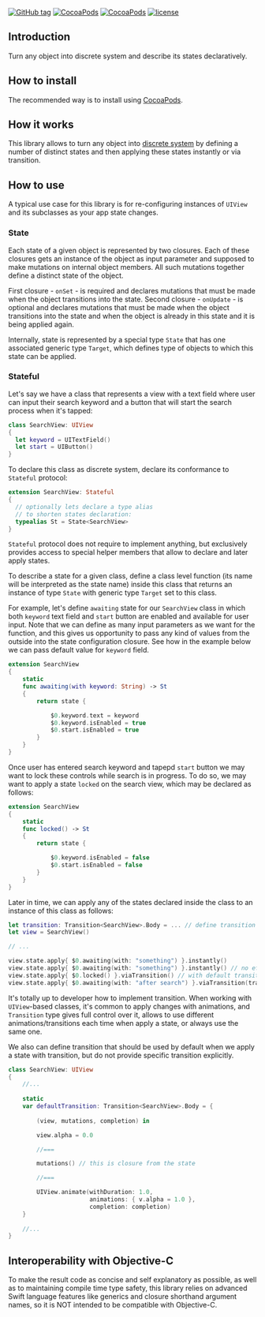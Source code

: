 [![GitHub tag](https://img.shields.io/github/tag/XCEssentials/State.svg)](https://github.com/XCEssentials/State/releases)
[![CocoaPods](https://img.shields.io/cocoapods/v/XCEState.svg)](https://cocoapods.org/?q=XCEState)
[![CocoaPods](https://img.shields.io/cocoapods/p/XCEState.svg)](https://cocoapods.org/?q=XCEState)
[![license](https://img.shields.io/github/license/XCEssentials/State.svg)](https://opensource.org/licenses/MIT)

## Introduction

Turn any object into discrete system and describe its states declaratively.



## How to install

The recommended way is to install using [CocoaPods](https://cocoapods.org/?q=XCEState).



## How it works

This library allows to turn any object into [discrete system](https://en.wikipedia.org/wiki/Discrete_system) by defining a number of distinct states and then applying these states instantly or via transition.



## How to use

A typical use case for this library is for re-configuring instances of `UIView` and its subclasses as your app state changes.



### State

Each state of a given object is represented by two closures. Each of these closures gets an instance of the object as input parameter and supposed to make mutations on internal object members. All such mutations together define a distinct state of the object.

First closure - `onSet` -  is required and declares mutations that must be made when the object transitions into the state. Second closure - `onUpdate` - is optional and declares mutations that must be made when the object transitions into the state and when the object is already in this state and it is being applied again.

Internally, state is represented by a special type `State` that has one associated generic type `Target`, which defines type of objects to which this state can be applied.



### Stateful

Let's say we have a class that represents a view with a text field where user can input their search keyword and a button that will start the search process when it's tapped:

```swift
class SearchView: UIView
{
  let keyword = UITextField()
  let start = UIButton()
}
```

To declare this class as discrete system, declare its conformance to `Stateful` protocol:

```swift
extension SearchView: Stateful
{
  // optionally lets declare a type alias
  // to shorten states declaration:
  typealias St = State<SearchView>
}
```

`Stateful` protocol does not require to implement anything, but exclusively provides access to special helper members that allow to declare and later apply states.

To describe a state for a given class, define a class level function (its name will be interpreted as the state name) inside this class that returns an instance of type `State` with generic type `Target` set to this class.

For example, let's define `awaiting` state for our `SearchView` class in which both `keyword` text field and `start` button are enabled and available for user input. Note that we can define as many input parameters as we want for the function, and this gives us opportunity to pass any kind of values from the outside into the state configuration closure. See how in the example below we can pass default value for `keyword` field.

```swift
extension SearchView
{
    static
    func awaiting(with keyword: String) -> St
    {
        return state {

            $0.keyword.text = keyword
            $0.keyword.isEnabled = true
            $0.start.isEnabled = true
        }
    }
}
```

Once user has entered search keyword and tapepd `start` button we may want to lock these controls while search is in progress. To do so, we may want to apply a state `locked` on the search view, which may be declared as follows:

```swift
extension SearchView
{
    static
    func locked() -> St
    {
        return state {

            $0.keyword.isEnabled = false
            $0.start.isEnabled = false
        }
    }
}
```

Later in time, we can apply any of the states declared inside the class to an instance of this class as follows:

```swift
let transition: Transition<SearchView>.Body = ... // define transition
let view = SearchView()

// ...

view.state.apply{ $0.awaiting(with: "something") }.instantly()
view.state.apply{ $0.awaiting(with: "something") }.instantly() // no effect
view.state.apply{ $0.locked() }.viaTransition() // with default transition
view.state.apply{ $0.awaiting(with: "after search") }.viaTransition(transition)
```

It's totally up to developer how to implement transition. When working with `UIView`-based classes, it's common to apply changes with animations, and `Transition` type gives full control over it, allows to use different animations/transitions each time when apply a state, or always use the same one.

We also can define transition that should be used by default when we apply a state with transition, but do not provide specific transition explicitly.

```swift
class SearchView: UIView
{
	//...
	
	static
    var defaultTransition: Transition<SearchView>.Body = {
    	
    	(view, mutations, completion) in

        view.alpha = 0.0

        //===

        mutations() // this is closure from the state

        //===

        UIView.animate(withDuration: 1.0,
                       animations: { v.alpha = 1.0 },
                       completion: completion)
    }
	
	//...
}
```

## Interoperability with Objective-C

To make the result code as concise and self explanatory as possible, as well as to maintaining compile time type safety, this library relies on advanced Swift language features like generics and closure shorthand argument names, so it is NOT intended to be compatible with Objective-C.